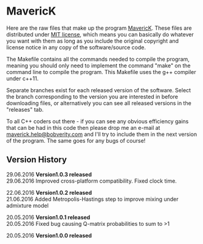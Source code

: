 # MavericK

Here are the raw files that make up the program [MavericK](www.bobverity.com/maverick). These files are distributed under [MIT license](https://opensource.org/licenses/MIT), which means you can basically do whatever you want with them as long as you include the original copyright and license notice in any copy of the software/source code.

The Makefile contains all the commands needed to compile the program, meaning you should only need to implement the command "make" on the command line to compile the program. This Makefile uses the g++ compiler under c++11.

Separate branches exist for each released version of the software. Select the branch corresponding to the version you are interested in before downloading files, or alternatively you can see all released versions in the "releases" tab.

To all C++ coders out there - if you can see any obvious efficiency gains that can be had in this code then please drop me an e-mail at maverick.help@bobverity.com and I'll try to include them in the next version of the program. The same goes for any bugs of course!


## Version History

29.06.2016  **Version1.0.3 released**<br>
29.06.2016  Improved cross-platform compatibility. Fixed clock time.

22.06.2016  **Version1.0.2 released**<br>
21.06.2016  Added Metropolis-Hastings step to improve mixing under admixture model

20.05.2016  **Version1.0.1 released**<br>
20.05.2016  Fixed bug causing Q-matrix probabilities to sum to >1

20.05.2016  **Version1.0.0 released**